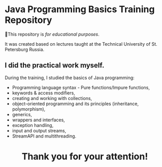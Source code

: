 # Java Programming Basics Training Repository

📝This repository is _for educational purposes_.

It was created based on lectures taught at the Technical University of St. Petersburg Russia.

## I did the practical work myself.

During the training, I studied the basics of Java programming:

- Programming language syntax - Pure functions/Impure functions, 
- keywords & access modifiers, 
- creating and working with collections, 
- object-oriented programming and its principles (inheritance, polymorphism), 
- generics, 
- wrappers and interfaces, 
- exception handling, 
- input and output streams, 
- StreamAPI and multithreading.

<h1 align="center">Thank you for your attention!</h1>
